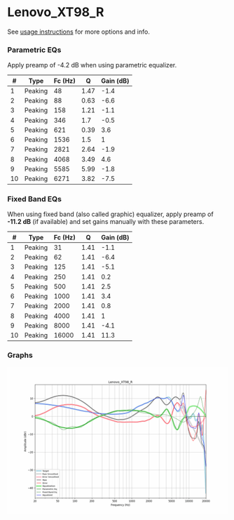 # Lenovo_XT98_R
See [usage instructions](https://github.com/jaakkopasanen/AutoEq#usage) for more options and info.

### Parametric EQs
Apply preamp of -4.2 dB when using parametric equalizer.

|   # | Type    |   Fc (Hz) |    Q |   Gain (dB) |
|-----|---------|-----------|------|-------------|
|   1 | Peaking |        48 | 1.47 |        -1.4 |
|   2 | Peaking |        88 | 0.63 |        -6.6 |
|   3 | Peaking |       158 | 1.21 |        -1.1 |
|   4 | Peaking |       346 | 1.7  |        -0.5 |
|   5 | Peaking |       621 | 0.39 |         3.6 |
|   6 | Peaking |      1536 | 1.5  |         1   |
|   7 | Peaking |      2821 | 2.64 |        -1.9 |
|   8 | Peaking |      4068 | 3.49 |         4.6 |
|   9 | Peaking |      5585 | 5.99 |        -1.8 |
|  10 | Peaking |      6271 | 3.82 |        -7.5 |

### Fixed Band EQs
When using fixed band (also called graphic) equalizer, apply preamp of **-11.2 dB** (if available) and set gains manually with these parameters.

|   # | Type    |   Fc (Hz) |    Q |   Gain (dB) |
|-----|---------|-----------|------|-------------|
|   1 | Peaking |        31 | 1.41 |        -1.1 |
|   2 | Peaking |        62 | 1.41 |        -6.4 |
|   3 | Peaking |       125 | 1.41 |        -5.1 |
|   4 | Peaking |       250 | 1.41 |         0.2 |
|   5 | Peaking |       500 | 1.41 |         2.5 |
|   6 | Peaking |      1000 | 1.41 |         3.4 |
|   7 | Peaking |      2000 | 1.41 |         0.8 |
|   8 | Peaking |      4000 | 1.41 |         1   |
|   9 | Peaking |      8000 | 1.41 |        -4.1 |
|  10 | Peaking |     16000 | 1.41 |        11.3 |

### Graphs
![](./Lenovo_XT98_R.png)

